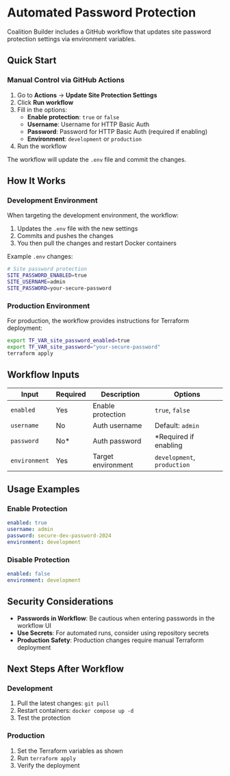 # Automated Password Protection

Coalition Builder includes a GitHub workflow that updates site password protection settings via environment variables.

## Quick Start

### Manual Control via GitHub Actions

1. Go to **Actions** → **Update Site Protection Settings**
2. Click **Run workflow**
3. Fill in the options:
   - **Enable protection**: `true` or `false`
   - **Username**: Username for HTTP Basic Auth
   - **Password**: Password for HTTP Basic Auth (required if enabling)
   - **Environment**: `development` or `production`
4. Run the workflow

The workflow will update the `.env` file and commit the changes.

## How It Works

### Development Environment

When targeting the development environment, the workflow:

1. Updates the `.env` file with the new settings
2. Commits and pushes the changes
3. You then pull the changes and restart Docker containers

Example `.env` changes:
```bash
# Site password protection
SITE_PASSWORD_ENABLED=true
SITE_USERNAME=admin
SITE_PASSWORD=your-secure-password
```

### Production Environment

For production, the workflow provides instructions for Terraform deployment:

```bash
export TF_VAR_site_password_enabled=true
export TF_VAR_site_password="your-secure-password"
terraform apply
```

## Workflow Inputs

| Input | Required | Description | Options |
|-------|----------|-------------|---------|
| `enabled` | Yes | Enable protection | `true`, `false` |
| `username` | No | Auth username | Default: `admin` |
| `password` | No* | Auth password | *Required if enabling |
| `environment` | Yes | Target environment | `development`, `production` |

## Usage Examples

### Enable Protection

```yaml
enabled: true
username: admin
password: secure-dev-password-2024
environment: development
```

### Disable Protection

```yaml
enabled: false
environment: development
```

## Security Considerations

- **Passwords in Workflow**: Be cautious when entering passwords in the workflow UI
- **Use Secrets**: For automated runs, consider using repository secrets
- **Production Safety**: Production changes require manual Terraform deployment

## Next Steps After Workflow

### Development
1. Pull the latest changes: `git pull`
2. Restart containers: `docker compose up -d`
3. Test the protection

### Production
1. Set the Terraform variables as shown
2. Run `terraform apply`
3. Verify the deployment